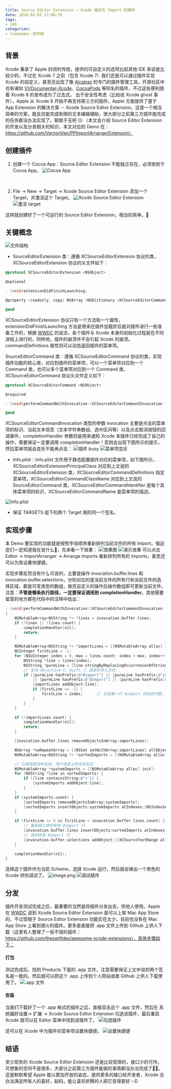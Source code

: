 ```yaml
---
title: Source Editor Extension — Xcode 格式化 Import 的插件
date: 2018-02-01 17:06:35
tags: 
- iOS
categories:
- ruanpapa--技术贴
---
```


## 背景
Xcode 秉承了 Apple 封闭的传统，提供的可自定义的选项比起其他 IDE 来说是比较少的，不过在 Xcode 7 之前（包含 Xcode 7）我们还是可以通过插件实现 Xcode 的自定义，甚至还出现了像  [Alcatraz](https://github.com/alcatraz/Alcatraz) 的专门的插件管理工具，开源社区中也有诸如 [VVDocumenter-Xcode](https://link.jianshu.com/?t=https://github.com/onevcat/VVDocumenter-Xcode)、[CocoaPods](https://github.com/CocoaPods/CocoaPods) 等知名的插件，不过这些便利随着 Xcode 8 的发布成为了过去式。
出于安全性考虑（比如说 Xcode ghost 事件），Apple 从 Xcode 8 开始不再支持第三方的插件。Apple 方面提供了基于 App Extension 的解决方案 -- Xcode Source Editor Extension，这是一个相当简单的方案，能且仅能完成有限的文本编辑辅助，很大部分之前第三方插件能完成的任务都没办法实现了。聊胜于无吧 😑
（本文会介绍 Source Editor Extension 的开发以及分发相关的知识，本文对应的 Demo 在：https://github.com/VernonVan/PPImportArrangerExtension）



## 创建插件

1. 创建一个 Cocoa App：Source Editor Extension 不能独立存在，必须依附于 Cocoa App。
  ![Cocoa App](http://upload-images.jianshu.io/upload_images/698554-a00fabcbca0f7353.png?imageMogr2/auto-orient/strip%7CimageView2/2/w/1240)

  ​

2. File -> New -> Target -> Xcode Source Editor Extension 添加一个 Target，并激活这个 Target。
  ![Xcode Source Editor Extension](http://upload-images.jianshu.io/upload_images/698554-0c32ca262d291557.png?imageMogr2/auto-orient/strip%7CimageView2/2/w/1240)
  ![激活 target](http://upload-images.jianshu.io/upload_images/698554-b6a7d64355a372d4.png?imageMogr2/auto-orient/strip%7CimageView2/2/w/1240)

这样就创建好了一个可运行的 Source Editor Extension，相当的简单。🧐



## 关键概念

![文件结构](http://upload-images.jianshu.io/upload_images/698554-0e6f169643d8a20f.png?imageMogr2/auto-orient/strip%7CimageView2/2/w/1240)
- SourceEditorExtension 类：遵循 XCSourceEditorExtension 协议的类，XCSourceEditorExtension 协议的头文件如下：

```Objective-C
@protocol XCSourceEditorExtension <NSObject>

@optional

- (void)extensionDidFinishLaunching;

@property (readonly, copy) NSArray <NSDictionary <XCSourceEditorCommandDefinitionKey, id> *> *commandDefinitions;

@end
```
XCSourceEditorExtension 协议只有一个方法和一个属性，extensionDidFinishLaunching 方法是用来在插件加载好后是对插件进行一些准备工作的，根据 [WWDC](https://developer.apple.com/videos/play/wwdc2016/414/) 的说法，各个插件与 Xcode 本身的初始化过程是在不同进程上进行的，同样地，插件的崩溃并不会引起 Xcode 的崩溃。commandDefinitions 属性则可以动态返回插件的菜单项。

SourceEditorCommand 类：遵循 XCSourceEditorCommand 协议的类，实现插件功能的核心类，对应到插件的菜单项，可以一个菜单项对应到一个 Command 类，也可以多个菜单项对应到一个 Command 类，XCSourceEditorCommand 协议头文件定义如下：
```Objective-C
@protocol XCSourceEditorCommand <NSObject>

@required

- (void)performCommandWithInvocation:(XCSourceEditorCommandInvocation *)invocation completionHandler:(void (^)(NSError * _Nullable nilOrError))completionHandler;

@end
```
XCSourceEditorCommandInvocation 类型的参数 invocation 主要是点击的菜单项的标识、当前文本信息（文本字符串数组、选中区间等）以及点击取消按钮的回调事件，completionHandler 参数则是用来通知 Xcode 本插件已经完成了自己的操作，需要保证一定要调用 completionHandler！否则会出现下图所示的提示，然后菜单项就会变灰不能再点击：
![插件 busy](http://upload-images.jianshu.io/upload_images/698554-f57b5a31a603f5f3.png?imageMogr2/auto-orient/strip%7CimageView2/2/w/1240)
![菜单项变灰](http://upload-images.jianshu.io/upload_images/698554-8e6d0b4a636883f2.png?imageMogr2/auto-orient/strip%7CimageView2/2/w/1240)

- Info.plist：Info.plist 文件用于静态配置插件对应的菜单项，如下图所示，XCSourceEditorExtensionPrincipalClass 对应到上文说的 XCSourceEditorExtension 类，XCSourceEditorCommandDefinitions 指定菜单项，XCSourceEditorCommandClassName 对应到上文说的 SourceEditorCommand 类，XCSourceEditorCommandIdentifier 是每个具体菜单项的标识，XCSourceEditorCommandName 是菜单项的描述。

![Info.plist](http://upload-images.jianshu.io/upload_images/698554-54682412d2c5b04a.png?imageMogr2/auto-orient/strip%7CimageView2/2/w/1240)

- 保证 TARGETS 组下的两个 Target 用的同一个签名。


## 实现步骤

本 Demo 要实现的功能就是按照字母顺序重新排列当前文件的所有 Import，强迫症们一定知道我在说什么🤣，先来看一下效果：
![效果图](http://upload-images.jianshu.io/upload_images/698554-58e34917de432fbd.png?imageMogr2/auto-orient/strip%7CimageView2/2/w/1240)
![演示效果](http://upload-images.jianshu.io/upload_images/698554-9638491f62073029.gif?imageMogr2/auto-orient/strip%7CimageView2/2/w/1240)
可以点击 Editor -> ImportArranger -> Arrange Imports 重新排列所有的 Imports，甚至还可以为其设置快键键。

实现步骤反而没有什么可说的，主要是操作 invocation.buffer.lines 和 invocation.buffer.selections，分别对应的是当前文件的所有行和当前文件的选择区域，都是可变类型的数组，做完自定义的操作后操作数组即可更新当前文件。注意：**不管是哪条执行路径，一定要保证调用到 completionHandler**。其他需要留意的地方都在代码中的注释中给出：
```Objective-C
- (void)performCommandWithInvocation:(XCSourceEditorCommandInvocation *)invocation completionHandler:(void (^)(NSError *_Nullable nilOrError))completionHandler
{
    NSMutableArray<NSString *> *lines = invocation.buffer.lines;
    if (!lines || !lines.count) {
        completionHandler(nil);
        return;
    }

    NSMutableArray<NSString *> *importLines = [[NSMutableArray alloc] init];
    NSInteger firstLine = -1;
    for (NSUInteger index = 0, max = lines.count; index < max; index++) {
        NSString *line = lines[index];
        NSString *pureLine = [line stringByReplacingOccurrencesOfString:@" " withString:@""];       // 去掉多余的空格，以防被空格干扰没检测到 #import
        // 支持 Objective-C、Swift、C 语言的导入方式
        if ([pureLine hasPrefix:@"#import"] || [pureLine hasPrefix:@"import"] || [pureLine hasPrefix:@"@class"]
            || [pureLine hasPrefix:@"@import"] || [pureLine hasPrefix:@"#include"]) {     
            [importLines addObject:line];
            if (firstLine == -1) {
                firstLine = index;      // 记住第一行 #import 所在的行数，用来等下重新插入的位置
            }
        }
    }

    if (!importLines.count) {
        completionHandler(nil);
        return;
    }

    [invocation.buffer.lines removeObjectsInArray:importLines];

    NSArray *noRepeatArray = [[NSSet setWithArray:importLines] allObjects];         // 去掉重复的 #import
    NSMutableArray<NSString *> *sortedImports = [[NSMutableArray alloc] initWithArray:[noRepeatArray sortedArrayUsingSelector:@selector(caseInsensitiveCompare:)]];

    // 引用系统文件在前，用户自定义的文件在后
    NSMutableArray *systemImports = [[NSMutableArray alloc] init];
    for (NSString *line in sortedImports) {
        if ([line containsString:@"<"]) {
            [systemImports addObject:line];
        }
    }
    if (systemImports.count) {
        [sortedImports removeObjectsInArray:systemImports];
        [sortedImports insertObjects:systemImports atIndexes:[NSIndexSet indexSetWithIndexesInRange:NSMakeRange(0, systemImports.count)]];
    }

    if (firstLine >= 0 && firstLine < invocation.buffer.lines.count) {
        // 重新插入排好序的 #import 行
        [invocation.buffer.lines insertObjects:sortedImports atIndexes:[NSIndexSet indexSetWithIndexesInRange:NSMakeRange(firstLine, sortedImports.count)]];
        // 选中所有 #import 行
        [invocation.buffer.selections addObject:[[XCSourceTextRange alloc] initWithStart:XCSourceTextPositionMake(firstLine, 0) end:XCSourceTextPositionMake(firstLine + sortedImports.count, sortedImports.lastObject.length)]];
    }

    completionHandler(nil);
}
```

选择这个插件作为当前 Scheme，选择 Xcode 运行，然后就会弹出一个黑色的 Xcode 供你调试了。
![image.png](http://upload-images.jianshu.io/upload_images/698554-8fb83256d9e38800.png?imageMogr2/auto-orient/strip%7CimageView2/2/w/1240)
![调试插件](http://upload-images.jianshu.io/upload_images/698554-7410ea37b33422fd.png?imageMogr2/auto-orient/strip%7CimageView2/2/w/1240)



## 分发
插件开发测试完成之后，最重要的当然是将插件分发出去，供他人使用。Apple 在  [WWDC](https://developer.apple.com/videos/play/wwdc2016/414/) 说到 Xcode Source Editor Extension 是可以上架 Mac App Store 的，不过受限于 Source Editor Extension 功能实在太少，目前也没有在 Mac App Store 上看到很火的插件。更多是直接把 .app 文件上传到 Github 上供人下载（这里有人整理了一些不错的插件：https://github.com/theswiftdev/awesome-xcode-extensions），具体步骤如下：



#### 打包

测试完成后，找到 Products 下面的 .app 文件，注意需要保证上文中说的两个签名是一致的。然后就可以把这个 .app 上传到个人网站或者 Github 上供人下载使用了。
![.app 文件](http://upload-images.jianshu.io/upload_images/698554-5202f8ddea721d38.png?imageMogr2/auto-orient/strip%7CimageView2/2/w/1240)



#### 安装

当我们下载好了一个 .app 格式的插件之后，直接双击这个 .app 文件，然后在 系统偏好设置-> 扩展 -> Xcode Source Editor Extension 勾选该插件，最后重启 Xcode 就可以在 Editor 菜单中找到该插件了。
![勾选插件](http://upload-images.jianshu.io/upload_images/698554-b35bafce22cccf86.png?imageMogr2/auto-orient/strip%7CimageView2/2/w/1240)

还可以在 Xcode 中为插件的菜单项设置快捷键。
![设置快键键](http://upload-images.jianshu.io/upload_images/698554-d5f2a3622205f490.png?imageMogr2/auto-orient/strip%7CimageView2/2/w/1240)



## 结语

至少现有的 Xcode Source Editor Extension 还是比较受限的，接口少的可怜，可想象的空间不是很多，大部分之前第三方插件能做的事情都没办法完成了🤷‍♀️。还是默默希望 Apple 能以更加开放的姿态，提供更多的接口给开发者，Xcode 没办法满足所有人的喜好，起码，能让喜欢折腾的人把它变得更好 :-D